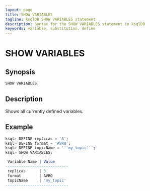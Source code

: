 ```yaml
---
layout: page
title: SHOW VARIABLES 
tagline: ksqlDB SHOW VARIABLES statement
description: Syntax for the SHOW VARIABLES statement in ksqlDB
keywords: variable, substitution, define
---
```


# SHOW VARIABLES

## Synopsis

```sql
SHOW VARIABLES;
```

## Description

Shows all currently defined variables.

## Example

```sql
ksql> DEFINE replicas = '3';
ksql> DEFINE format = 'AVRO';
ksql> DEFINE topicName = '''my_topic''';
ksql> SHOW VARIABLES;

 Variable Name | Value      
----------------------------
 replicas      | 3
 format        | AVRO         
 topicName     | 'my_topic' 
----------------------------
```
